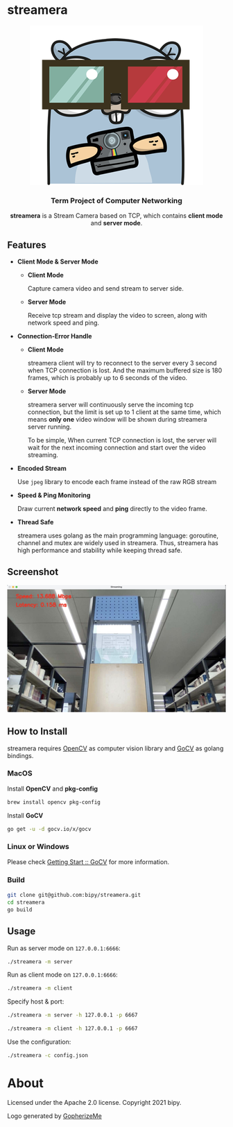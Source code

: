 # streamera

<p align="center">

<img src="assets/logo.png"/>

<h3 align="center">Term Project of Computer Networking</h3>

<div align="center">

**streamera** is a Stream Camera based on TCP, which contains **client mode** and **server mode**.

</div></p>

## Features

- **Client Mode & Server Mode**

    - **Client Mode**

        Capture camera video and send stream to server side.

    - **Server Mode** 

        Receive tcp stream and display the video to screen, along with network speed and ping.

- **Connection-Error Handle**

    - **Client Mode**

        streamera client will try to reconnect to the server every 3 second when TCP connection is lost. And the maximum buffered size is 180 frames, which is probably up to 6 seconds of the video.

    - **Server Mode**

        streamera server will continuously serve the incoming tcp connection, but the limit is set up to 1 client at the same time, which means **only one** video window will be shown during streamera server running. 

        To be simple, When current TCP connection is lost, the server will wait for the next  incoming connection and start over the video streaming.

- **Encoded Stream**

    Use `jpeg` library to encode each frame instead of the raw RGB stream

- **Speed & Ping Monitoring**

    Draw current **network speed** and **ping** directly to the video frame.

- **Thread Safe**

    streamera uses golang as the main programming language: goroutine, channel and mutex are widely used in streamera. Thus, streamera has high performance and stability while keeping thread safe.

## Screenshot

![](assets/screenshot.jpg)

## How to Install

streamera requires [OpenCV](https://opencv.org/) as computer vision library and [GoCV](https://github.com/hybridgroup/gocv) as golang bindings.

### MacOS

Install **OpenCV** and **pkg-config**

```bash
brew install opencv pkg-config
```

Install **GoCV**

```bash
go get -u -d gocv.io/x/gocv
```

### Linux or Windows

Please check [Getting Start :: GoCV](https://gocv.io/getting-started/) for more information.

### Build

```bash
git clone git@github.com:bipy/streamera.git
cd streamera
go build
```

## Usage

Run as server mode on `127.0.0.1:6666`:

```bash
./streamera -m server
```

Run as client mode on `127.0.0.1:6666`:

```bash
./streamera -m client
```

Specify host & port:

```bash
./streamera -m server -h 127.0.0.1 -p 6667
```

```bash
./streamera -m client -h 127.0.0.1 -p 6667
```

Use the configuration:

```bash
./streamera -c config.json
```



# About

Licensed under the Apache 2.0 license. Copyright 2021 bipy.

Logo generated by [GopherizeMe](https://gopherize.me/)

